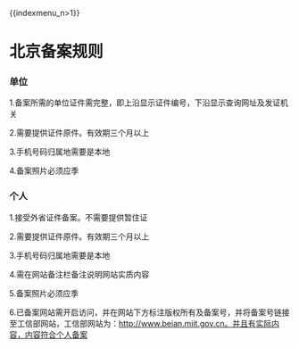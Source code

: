 {{indexmenu_n>1}}

# 北京备案规则

### 单位

1.备案所需的单位证件需完整，即上沿显示证件编号，下沿显示查询网址及发证机关 

2.需要提供证件原件。有效期三个月以上

3.手机号码归属地需要是本地                                                                                                                                      

4.备案照片必须应季                                                                                         

### 个人

1.接受外省证件备案。不需要提供暂住证                                                                                          

2.需要提供证件原件。有效期三个月以上                                                                                                                        

3.手机号码归属地需要是本地                                                                                                           

4.需在网站备注栏备注说明网站实质内容                                                                                     

5.备案照片必须应季                                                                                              

6.已备案网站需开启访问，并在网站下方标注版权所有及备案号，并将备案号链接至工信部网站，工信部网站为：http://www.beian.miit.gov.cn。并且有实际内容，内容符合个人备案   